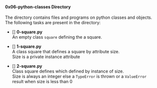 #### 0x06-python-classes Directory    
The directory contains files and programs on python classes and objects.  
The following tasks are present in the directory:   

- [] **0-square.py**   
An empty class `square` defining the a square.   

- [] **1-square.py**   
A class square that defines a square by attribute size.   
Size is a private instance attribute   

- [] **2-square.py**  
Class square defines which defined by instance of size.  
Size is always an integer else a `TypeError` is thrown or a `ValueError` result when size is less than 0   

